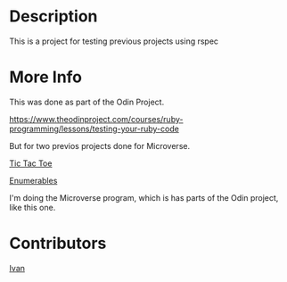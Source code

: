# Description 

 This is a project for testing previous projects using rspec
 
# More Info
 
This was done as part of the Odin Project.
 
https://www.theodinproject.com/courses/ruby-programming/lessons/testing-your-ruby-code
 
But for two previos projects done for Microverse.
 
[Tic Tac Toe](https://github.com/IvanDerlich/TicTacToeRuby/tree/master/spec)

[Enumerables](https://github.com/IvanDerlich/EnumerablesRuby/tree/master/spec)
 
I'm doing the Microverse program, which is has parts of the Odin project, like this one.
 
# Contributors
 
[Ivan](https://github.com/IvanDerlich)

